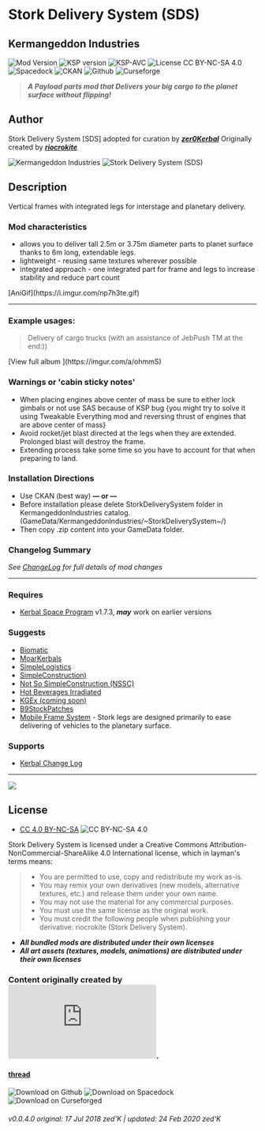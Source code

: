 <!-- Readme.md v1.2.0.0
Stork Delivery System (SDS)
created: 17 Jul 18
updated: 24 Feb 2020 -->

<!-- Download on SpaceDock here or Github here.
Also available on CKAN. -->
<!--center-->
# Stork Delivery System (SDS)
## Kermangeddon Industries<!--/center-->
<!--center-->
![Mod Version](https://img.shields.io/github/v/release/zer0Kerbal/StorkDeliverySystem?include_prereleases?style=plastic)
![KSP version](https://img.shields.io/endpoint?url=https://raw.githubusercontent.com/zer0Kerbal/StorkDeliverySystem/master/json/ksp.json?style=plastic) ![KSP-AVC](https://img.shields.io/badge/KSP-AVC--supported-brightgreen.svg?style=plastic) ![License CC BY-NC-SA 4.0](https://img.shields.io/badge/license-CC%20BY--NC--SA%204.0-lightgrey?style=plastic)<br>
![Spacedock](https://img.shields.io/badge/SpaceDock-listed-blue.svg?style=plastic) ![CKAN](https://img.shields.io/badge/CKAN-Indexed-blue.svg?style=plastic) ![Github](https://img.shields.io/badge/Github-Indexed-blue.svg?style=plastic) ![Curseforge](https://img.shields.io/badge/CurseForge-listed-blue.svg?style=plastic)  <!--/center-->

> ***A Payload parts mod that Delivers your big cargo to the planet surface without flipping!*** 
## Author
Stork Delivery System [SDS] adopted for curation by ***[zer0Kerbal](https://forum.kerbalspaceprogram.com/index.php?/profile/190933-zer0kerbal/)*** Originally created by [***riocrokite***](https://forum.kerbalspaceprogram.com/index.php?/profile/129319-riocrokite/)

![Kermangeddon Industries](https://raw.githubusercontent.com/zer0Kerbal/StorkDeliverySystem/master/images/banner.png "banner")
![Stork Delivery System (SDS)](https://raw.githubusercontent.com/zer0Kerbal/StorkDeliverySystem/master/images/logo250x250.png "logo")

## Description
Vertical frames with integrated legs for interstage and planetary delivery.

### Mod characteristics
- allows you to deliver tall 2.5m or 3.75m diameter parts to planet surface thanks to 6m long, extendable legs.
- lightweight - reusing same textures wherever possible
- integrated approach - one integrated part for frame and legs to increase stability and reduce part count
<!--center-->[AniGif](https://i.imgur.com/np7h3te.gif)<!--/center-->
<hr>

### Example usages:
 > Delivery of cargo trucks (with an assistance of JebPush TM at the end:))

<!--center-->[View full album ](https://imgur.com/a/ohmmS)<!--/center-->

### Warnings or 'cabin sticky notes'
- When placing engines above center of mass be sure to either lock gimbals or not use SAS because of KSP bug {you might try to solve it using Tweakable Everything mod and reversing thrust of engines that are above center of mass}
- Avoid rocket/jet blast directed at the legs when they are extended. Prolonged blast will destroy the frame.
- Extending process take some time so you have to account for that when preparing to land.

### Installation Directions 
- Use CKAN (best way)
**— or —**
- Before installation please delete StorkDeliverySystem folder in KermangeddonIndustries catalog. (GameData/KermangeddonIndustries/~StorkDeliverySystem~/)
- Then copy .zip content into your GameData folder.

### Changelog Summary
*See [ChangeLog](https://github.com/zer0Kerbal/StorkDeliverySystem/blob/master/Changelog.md) for full details of mod changes*
<hr>

### Requires
- [Kerbal Space Program](https://kerbalspaceprogram.com) v1.7.3, ***may*** work on earlier versions

### Suggests
- [Biomatic](https://forum.kerbalspaceprogram.com/index.php?/topic/191426-*)
- [MoarKerbals](https://forum.kerbalspaceprogram.com/index.php?/topic/191525-*)
- [SimpleLogistics](https://forum.kerbalspaceprogram.com/index.php?/topic/191045-*/)
- [SimpleConstruction)](https://forum.kerbalspaceprogram.com/index.php?/topic/191424-ksp-*)
- [Not So SimpleConstruction (NSSC)](http://forum.kerbalspaceprogram.com/index.php?/topic/152309-*)
- [Hot Beverages Irradiated](https://github.com/zer0Kerbal/HotBeverageIrradiated)
- [KGEx (coming soon)](https://github.com/zer0Kerbal/)
- [B9StockPatches](https://forum.kerbalspaceprogram.com/index.php?/topic/190870-*)
- [Mobile Frame System](https://forum.kerbalspaceprogram.com/threads/107791-*) - Stork legs are designed primarily to ease delivering of vehicles to the planetary surface.

### Supports
- [Kerbal Change Log](https://forum.kerbalspaceprogram.com/index.php?/topic/179207-*)
<hr>

<a href="https://forum.kerbalspaceprogram.com/index.php?/topic/83212-*" target="_blank"><img src="https://i.imgur.com/YdYfStN.jpg"/></a>

## License
- [CC 4.0 BY-NC-SA](https://creativecommons.org/licenses/by-nc-sa/4.0/) ![CC BY-NC-SA 4.0](https://licensebuttons.net/i/l/by-nc-sa/transparent/33/66/99/88x31.png "CC BY-NC-SA 4.0")<br>

Stork Delivery System is licensed under a Creative Commons Attribution-NonCommercial-ShareAlike 4.0 International license, which in layman's terms means:
> * You are permitted to use, copy and redistribute my work as-is.
> * You may remix your own derivatives (new models, alternative textures, etc.) and release them under your own name.
> * You may not use the material for any commercial purposes.
> * You must use the same license as the original work.
> * You must credit the following people when publishing your derivative: riocrokite (Stork Delivery System).

- ***All bundled mods are distributed under their own licenses***<br>
- ***All art assets (textures, models, animations) are distributed under their own licenses***<br>

### Content originally created by ![riocrokite](https://forum.kerbalspaceprogram.com/index.php?/profile/129319-riocrokite/).
#### [thread](https://forum.kerbalspaceprogram.com/index.php?/topic/97146-130-mobile-frame-system-mfs-*)

![Download on Github](https://i.imgur.com/RE4Ppr9.png) ![Download on Spacedock](https://i.imgur.com/m0a7tn2.png) ![Download on Curseforged](https://i.postimg.cc/RZNyB5vP/Download-On-Curse.png)
###### v0.0.4.0 original: 17 Jul 2018 zed'K | updated: 24 Feb 2020 zed'K
<!--
CC BY-NC-SA-4.0
zer0Kerbal-->
